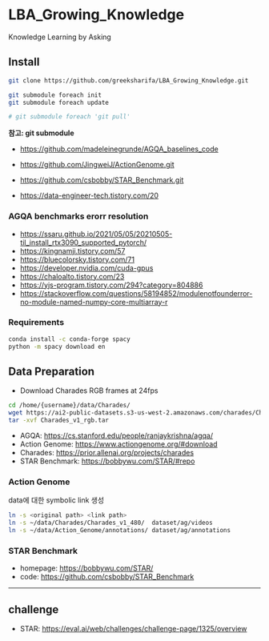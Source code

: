 # LBA_Growing_Knowledge
Knowledge Learning by Asking


## Install

```bash
git clone https://github.com/greeksharifa/LBA_Growing_Knowledge.git

git submodule foreach init
git submodule foreach update

# git submodule foreach 'git pull'
```

**참고: git submodule** 

- https://github.com/madeleinegrunde/AGQA_baselines_code
- https://github.com/JingweiJ/ActionGenome.git
- https://github.com/csbobby/STAR_Benchmark.git


- https://data-engineer-tech.tistory.com/20


### AGQA benchmarks erorr resolution

- https://ssaru.github.io/2021/05/05/20210505-til_install_rtx3090_supported_pytorch/
- https://kingnamji.tistory.com/57
- https://bluecolorsky.tistory.com/71
- https://developer.nvidia.com/cuda-gpus
- https://chaloalto.tistory.com/23
- https://yjs-program.tistory.com/294?category=804886
- https://stackoverflow.com/questions/58194852/modulenotfounderror-no-module-named-numpy-core-multiarray-r


### Requirements
```bash
conda install -c conda-forge spacy
python -m spacy download en
```

## Data Preparation

- Download Charades RGB frames at 24fps
```bash
cd /home/{username}/data/Charades/
wget https://ai2-public-datasets.s3-us-west-2.amazonaws.com/charades/Charades_v1_rgb.tar
tar -xvf Charades_v1_rgb.tar
```


- AGQA: https://cs.stanford.edu/people/ranjaykrishna/agqa/
- Action Genome: https://www.actiongenome.org/#download
- Charades: https://prior.allenai.org/projects/charades
- STAR Benchmark: https://bobbywu.com/STAR/#repo

### Action Genome
data에 대한 symbolic link 생성
```bash
ln -s <original path> <link path>
ln -s ~/data/Charades/Charades_v1_480/  dataset/ag/videos
ln -s ~/data/Action_Genome/annotations/ dataset/ag/annotations
```

### STAR Benchmark

- homepage: https://bobbywu.com/STAR/
- code: https://github.com/csbobby/STAR_Benchmark

---

## challenge

- STAR: https://eval.ai/web/challenges/challenge-page/1325/overview